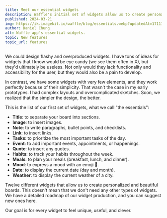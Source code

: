 ```yaml
---
title: Meet our essential widgets
description: Waffle's initial set of widgets allow us to create personalized and beautiful boards. Simple, useful and unique.
published: 2024-03-21
img: https://ik.imagekit.io/waffle/blog/essentials.webp?updatedAt=1711112822263
author: Daniel Chung
alt: Waffle app's essential widgets.
topic: New features
topic_url: features
---
```


We could design flashy and overproduced widgets. I have tons of ideas for widgets that I know would be eye candy (we see them often in X), but they'd ultimately be useless. Not only would they lack functionality and accessibility for the user, but they would also be a pain to develop.

In contrast, we have some widgets with very few elements, and they work perfectly because of their simplicity. That wasn't the case in my early prototypes. I had complex layouts and overcomplicated sketches. Soon, we realized that the simpler the design, the better.

This is the list of our first set of widgets, what we call "the essentials":

-   **Title**: to separate your board into sections.
-   **Image**: to insert images.
-   **Note**: to write paragraphs, bullet points, and checklists.
-   **Link**: to insert links.
-   **Tasks**: to prioritize the most important tasks of the day.
-   **Event**: to add important events, appointments, or happenings.
-   **Quote**: to insert any quotes.
-   **Habits**: to track your habits throughout the week.
-   **Meals**: to plan your meals (breakfast, lunch, and dinner).
-   **Mood**: to express a mood with an emoji 🫡.
-   **Date**: to display the current date (day and month).
-   **Weather**: to display the current weather of a city.

Twelve different widgets that allow us to create personalized and beautiful boards. This doesn't mean that we don't need any other types of widgets. We have a detailed roadmap of our widget production, and you can suggest new ones here.

Our goal is for every widget to feel unique, useful, and clever.
